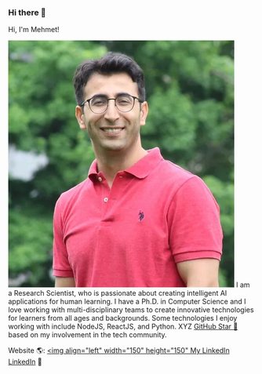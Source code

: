 ### Hi there 👋

<!-- mckolu/mckolu** is a ✨ _special_ ✨ repository because its `README.md` (this file) appears on your GitHub profile. -->

Hi, I'm Mehmet!

<img src="https://github.com/mckolu/mckolu/blob/main/profile_pic.jpg">
I am a Research Scientist, who is passionate about creating intelligent AI applications for human learning.
I have a Ph.D. in Computer Science and I love working with multi-disciplinary teams to create innovative technologies for learners from all ages and backgrounds. Some technologies I enjoy working with include NodeJS, ReactJS, and Python. XYZ <a href="https://stars.github.com/">GitHub Star 🌟</a> based on my involvement in the tech community.  


Website 🌎: <a href="https://mckolu.github.io/"><img align="left" width="150" height="150" 
My LinkedIn <a href="https://www.linkedin.com/in/mehmet-celepkolu/">LinkedIn</a> 💼
